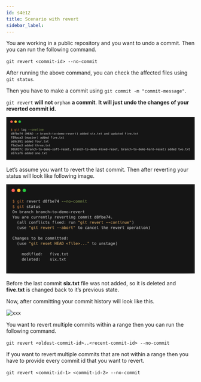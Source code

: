 ```yaml
---
id: s4e12
title: Scenario with revert
sidebar_label:
---
```



You are working in a public repository and you want to undo a commit. Then you can run the following command.

`git revert <commit-id> --no-commit`

After running the above command, you can check the affected files using `git status`.

Then you have to make a commit using `git commit -m "commit-message"`.

`git revert` **will not** `orphan` **a commit**.
**It will just undo the changes of your reverted commit id.**

![xxx](https://raw.githubusercontent.com/ChickenKyiv/awesome-git-article/master/img/commands/06-git-log-revert.png)

Let’s assume you want to revert the last commit. Then after reverting your status will look like following image.

![xxx](https://raw.githubusercontent.com/ChickenKyiv/awesome-git-article/master/img/commands/07-git-revert.png)

Before the last commit **six.txt** file was not added, so it is deleted and **five.txt** is changed back to it’s previous state.

Now, after committing your commit history will look like this.

![xxx](https://raw.githubusercontent.com/ChickenKyiv/awesome-git-article/master/img/commands/07-git-commit-git-outline.png)

You want to revert multiple commits within a range then you can run the following command.

`git revert <oldest-commit-id>..<recent-commit-id> --no-commit`

If you want to revert multiple commits that are not within a range then you have to provide every commit id that you want to revert.

`git revert <commit-id-1> <commit-id-2> --no-commit`
